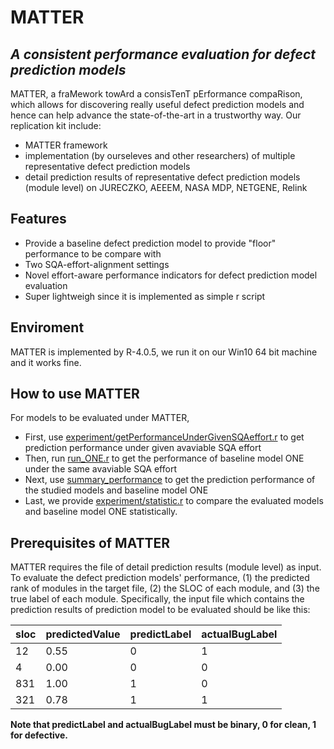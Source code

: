 # MATTER
## _A consistent performance evaluation for defect prediction models_


MATTER, a fraMework towArd a consisTenT pErformance compaRison, 
which allows for discovering really useful defect prediction models 
and hence can help advance the state-of-the-art in a trustworthy way.
Our replication kit include: 
- MATTER framework
- implementation (by ourseleves and other researchers) of multiple representative defect prediction models   
- detail prediction results of representative defect prediction models (module level) on JURECZKO, AEEEM, NASA MDP, NETGENE, Relink
## Features

- Provide a baseline defect prediction model to provide "floor" performance to be compare with
- Two SQA-effort-alignment settings
- Novel effort-aware performance indicators for defect prediction model evaluation
- Super lightweigh since it is implemented as simple r script

## Enviroment

MATTER is implemented by R-4.0.5, we run it on our  Win10 64 bit machine and it works fine.

## How to use MATTER
For models to be evaluated under MATTER,
- First, use [experiment/getPerformanceUnderGivenSQAeffort.r][root] to get prediction performance under given avaviable SQA effort
- Then, run [run_ONE.r][root] to get the performance of baseline model ONE under the same avaviable SQA effort
- Next, use [summary_performance][root] to get the prediction performance of the studied models and baseline model ONE
- Last, we provide [experiment/statistic.r][root] to compare the evaluated models and baseline model ONE statistically.

## Prerequisites of MATTER
MATTER requires the file of detail prediction results (module level) as input.  
To evaluate the defect prediction models' performance, (1) the predicted rank of modules in the target file, (2) the SLOC of each module, and (3) the true label of each module. 
Specifically, the input file which contains the prediction results of prediction model to be evaluated should be like this:


| sloc | predictedValue | predictLabel | actualBugLabel
| ------ | ------ | ------ | ------ |
| 12 | 0.55 | 0 | 1
| 4 | 0.00 | 0 | 0
| 831 | 1.00 | 1 | 0
| 321 | 0.78 | 1 | 1  


**Note that predictLabel and actualBugLabel must be binary, 0 for clean, 1 for defective.**


[//]: # (These are reference links used in the body of this note and get stripped out when the markdown processor does its job. There is no need to format nicely because it shouldn't be seen. Thanks SO - http://stackoverflow.com/questions/4823468/store-comments-in-markdown-syntax)

   
   [root]: <https://github.com/liu906/MATTER-replication-kit/>
